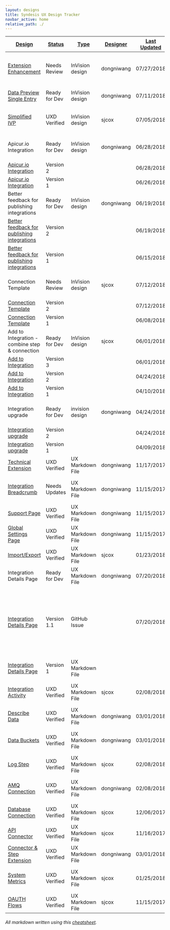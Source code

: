 ```yaml
---
layout: designs
title: Syndesis UX Design Tracker
navbar_active: home
relative_path: ./
---
```


| <a href="javascript:SortTable(0);" id="designTableTitle" class="sort">Design</a> | <a href="javascript:SortTable(1);" id="designTableStatus" class="sort">Status<a/> | <a href="javascript:SortTable(1);" id="designTableType" class="sort">Type</a> | <a href="javascript:SortTable(3);" id="designTableDesigner" class="sort">Designer</a> | <a href="javascript:SortTable(4, 'D', 'mdy');" id="designTableUpdate" class="sort">Last Updated</a> | <span id="designTableWILinks">Work Item Link</span> | Notes
| --- | --- | --- | --- | --- | --- | ---
| <a href="https://redhat.invisionapp.com/share/WDN80PACBJU">Extension Enhancement</a> | Needs Review | InVision design | dongniwang | 07/27/2018 | [Syndesis GitHub Issue 2808](https://github.com/syndesisio/syndesis/issues/2808) and [2809](https://github.com/syndesisio/syndesis/issues/2809) |
| <a href="https://redhat.invisionapp.com/share/MAMPCU2CNFR">Data Preview Single Entry</a> | Ready for Dev | InVision design | dongniwang | 07/11/2018 | [AtlasMap GitHub Issue 455](https://github.com/atlasmap/atlasmap/issues/455) |
| <a href="https://redhat.invisionapp.com/share/Z7MM774PR8D">Simplified IVP</a> | UXD Verified | InVision design | sjcox | 07/05/2018 | [Syndesis GitHub Issue 2962](https://github.com/syndesisio/syndesis/issues/2962) |
| Apicur.io Integration | Ready for Dev | InVision design | dongniwang | 06/28/2018 | [Syndesis GitHub Issue 2698](https://github.com/syndesisio/syndesis/issues/2698) |
| <a href="https://redhat.invisionapp.com/share/2EM4HUZD4MA">Apicur.io Integration</a> | Version 2 | | | 06/28/2018 |  |
| <a href="https://redhat.invisionapp.com/share/UJLWDYZZGCE">Apicur.io Integration</a> | Version 1 | | | 06/26/2018 |  |
| Better feedback for publishing integrations | Ready for Dev | InVision design | dongniwang | 06/19/2018 | [Syndesis GitHub issue 2343](https://github.com/syndesisio/syndesis/issues/2343) |
| [Better feedback for publishing integrations](https://redhat.invisionapp.com/share/7ZLWFLLTRQC) | Version 2 | | | 06/19/2018 | |
| [Better feedback for publishing integrations](https://redhat.invisionapp.com/share/BUL3FETVXDN) | Version 1 | | | 06/15/2018 | |
| Connection Template | Needs Review | InVision design | sjcox | 07/12/2018 | [Syndesis GitHub issue 2212](https://github.com/syndesisio/syndesis/issues/2212) |
| [Connection Template](https://redhat.invisionapp.com/share/NKMXKRVJG93) | Version 2 | | | 07/12/2018 |  |
| [Connection Template](https://redhat.invisionapp.com/share/BGKJY9XCA6H) | Version 1 | | | 06/08/2018 |  |
| Add to Integration - combine step & connection | Ready for Dev | InVision design | sjcox | 06/01/2018 | [Syndesis GitHub Issue 1830](https://github.com/syndesisio/syndesis/issues/1830) |
| <a href="https://redhat.invisionapp.com/share/X6K0SKUWZFG">Add to Integration</a> | Version 3 | | | 06/01/2018 | |
| <a href="https://redhat.invisionapp.com/share/PWH14PWMCXE">Add to Integration</a> | Version 2 | | | 04/24/2018 | |
| <a href="https://redhat.invisionapp.com/share/EWGS7DL3D68">Add to Integration</a> | Version 1 | | | 04/10/2018 | |
| Integration upgrade | Ready for Dev | invision design | dongniwang | 04/24/2018 | [Syndesis Github Issue 1128](https://github.com/syndesisio/syndesis/issues/1128) |
| <a href="https://redhat.invisionapp.com/share/TMHF3EF9P3H">Integration upgrade</a> | Version 2 | | | 04/24/2018 | |
| <a href="https://redhat.invisionapp.com/share/cqgr6xbvf2b#/screens">Integration upgrade</a> | Version 1 | | | 04/09/2018 | |
| <a href="https://github.com/syndesisio/syndesis/blob/master/ux/designs/technical_extensions/tech_ext.md">Technical Extension</a> | UXD Verified | UX Markdown File | dongniwang | 11/17/2017 | [Syndesis GitHub Issue 124](https://github.com/syndesisio/syndesis-project/issues/124) |
| <a href="https://github.com/syndesisio/syndesis/blob/master/ux/designs/navigation/navigation_breadcrumb_integration.md">Integration Breadcrumb</a> | Needs Updates | UX Markdown File | dongniwang | 11/15/2017 | [Syndesis Github Issue 39](https://github.com/syndesisio/syndesis-ux/issues/39) and [939](https://github.com/syndesisio/syndesis-ui/issues/939) |
| <a href="https://github.com/syndesisio/syndesis/blob/master/ux/designs/support-page/support-page.md">Support Page</a> | UXD Verified | UX Markdown File | dongniwang | 11/15/2017 | [Syndesis GitHub Issue 334](https://github.com/syndesisio/syndesis/issues/334) |
| <a href="https://github.com/syndesisio/syndesis/blob/master/ux/designs/global-settings-page/global_settings_page_overview.md">Global Settings Page</a> | UXD Verified | UX Markdown File | dongniwang | 11/15/2017 | [Syndesis Github Issue 6](https://github.com/syndesisio/syndesis-ux/issues/6) |
| <a href="https://github.com/syndesisio/syndesis/blob/master/ux/designs/importexport/importexport.md">Import/Export</a> | UXD Verified | UX Markdown File | sjcox | 01/23/2018 | [Syndesis GitHub Issue 333](https://github.com/syndesisio/syndesis/issues/333) |
| Integration Details Page | Ready for Dev | UX Markdown File | dongniwang | 07/20/2018 | [Syndesis GitHub Issue 184](https://github.com/syndesisio/syndesis/issues/184) |
| <a href="https://github.com/syndesisio/syndesis/issues/3130">Integration Details Page</a> | Version 1.1 | GitHub Issue | | 07/20/2018 | [Syndesis Github Issue 3130](https://github.com/syndesisio/syndesis/issues/3130) and [3095](https://github.com/syndesisio/syndesis/issues/3095) | Disable Publish and Edit, hide Start (in kebab menu) when publishing integration is in progress |
| <a href="https://github.com/syndesisio/syndesis/blob/master/ux/designs/integration_details/integration_details_page.md">Integration Details Page</a> | Version 1 | UX Markdown File |  |  | |
| <a href="https://github.com/syndesisio/syndesis/blob/master/ux/designs/integrationactivity/integrationactivity.md">Integration Activity</a> | UXD Verified | UX Markdown File | sjcox | 02/08/2018 | [Syndesis GitHub Issue 1487](https://github.com/syndesisio/syndesis/issues/1487) |
| <a href="https://github.com/syndesisio/syndesis/blob/master/ux/designs/describe-data/describe-data.md">Describe Data</a> | UXD Verified | UX Markdown File | dongniwang | 03/01/2018 | [Syndesis GitHub Issue 700](https://github.com/syndesisio/syndesis/issues/700) |
| <a href="https://github.com/syndesisio/syndesis/blob/master/ux/designs/data-buckets/data-buckets.md">Data Buckets</a> | UXD Verified | UX Markdown File | dongniwang | 03/01/2018 | [Syndesis GitHub Issue 1111](https://github.com/syndesisio/syndesis/issues/1111) |
| <a href="https://github.com/syndesisio/syndesis/blob/master/ux/designs/logstep/logstep.md">Log Step</a> | UXD Verified | UX Markdown File | sjcox | 02/08/2018 | [Syndesis GitHub Issue 332](https://github.com/syndesisio/syndesis/issues/332) |
| <a href="https://github.com/syndesisio/syndesis/blob/master/ux/designs/amq/amq.md">AMQ Connection</a> | UXD Verified | UX Markdown File | dongniwang | 02/08/2018 | [Syndesis GitHub Issue 1214](https://github.com/syndesisio/syndesis/issues/1214) |
| <a href="https://github.com/syndesisio/syndesis/blob/master/ux/designs/databaseconnection/databaseconnection.md">Database Connection</a> | UXD Verified | UX Markdown File | sjcox | 12/06/2017 | [Syndesis GitHub Issue 329](https://github.com/syndesisio/syndesis/issues/329) |
| <a href="https://github.com/syndesisio/syndesis/blob/master/ux/designs/apiconnector/apiconnector.md">API Connector</a> | UXD Verified | UX Markdown File | sjcox | 11/16/2017 | [Syndesis GitHub Issue 318](https://github.com/syndesisio/syndesis/issues/318) |
| <a href="https://github.com/syndesisio/syndesis/blob/master/ux/designs/connector-step-extensions/connector-step-ext.md">Connector & Step Extension</a> | UXD Verified | UX Markdown File | dongniwang | 03/01/2018 | [Syndesis GitHub Issue 806](https://github.com/syndesisio/syndesis/issues/806) |
| <a href="https://github.com/syndesisio/syndesis/blob/master/ux/designs/monitormetrics/monitormetrics.md">System Metrics</a> | UXD Verified | UX Markdown File | sjcox | 01/25/2018 | [Syndesis GitHub Issue 1251](https://github.com/syndesisio/syndesis/issues/1251) |
| <a href="https://github.com/syndesisio/syndesis/blob/master/ux/designs/oauth/oauth.md">OAUTH Flows</a> | UXD Verified | UX Markdown File | sjcox | 11/15/2017 | [syndesis-ux Issue tbd](#) |

###### All markdown written using this [cheatsheet](https://github.com/adam-p/markdown-here/wiki/Markdown-Cheatsheet).

